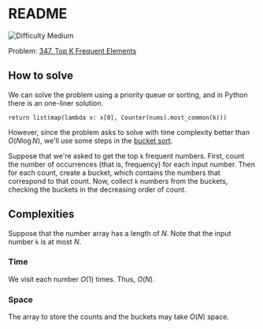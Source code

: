 # README

![Difficulty Medium](https://img.shields.io/badge/Difficulty-Medium-yellow)

Problem: [347. Top K Frequent Elements][problem]

[problem]: https://leetcode.com/problems/top-k-frequent-elements/description/



## How to solve

We can solve the problem using a priority queue or sorting, and in Python there is an one-liner solution.
```
return list(map(lambda x: x[0], Counter(nums).most_common(k)))
```

However, since the problem asks to solve with time complexity better than $O(N \log N$), we'll use some steps in the [bucket sort][bucket-sort].

[bucket-sort]: https://en.wikipedia.org/wiki/Bucket_sort

Suppose that we're asked to get the top `k` frequent numbers.
First, count the number of occurrences (that is, frequency) for each input number.
Then for each count, create a bucket, which contains the numbers that correspond to that count.
Now, collect `k` numbers from the buckets, checking the buckets in the decreasing order of count.



## Complexities

Suppose that the number array has a length of $N$.
Note that the input number `k` is at most $N$.

### Time

We visit each number $O(1)$ times.
Thus, $O(N)$.

### Space

The array to store the counts and the buckets may take $O(N)$ space.
